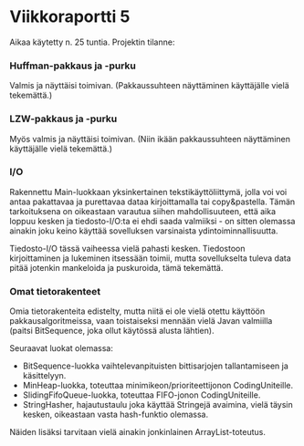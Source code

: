 # Viikkoraportti 5

Aikaa käytetty n. 25 tuntia. Projektin tilanne:

### Huffman-pakkaus ja -purku

Valmis ja näyttäisi toimivan. (Pakkaussuhteen näyttäminen käyttäjälle vielä tekemättä.)

### LZW-pakkaus ja -purku

Myös valmis ja näyttäisi toimivan. (Niin ikään pakkaussuhteen näyttäminen käyttäjälle vielä tekemättä.)

### I/O

Rakennettu Main-luokkaan yksinkertainen tekstikäyttöliittymä, jolla voi voi antaa pakattavaa ja purettavaa dataa kirjoittamalla tai copy&pastella. Tämän tarkoituksena on oikeastaan varautua siihen mahdollisuuteen, että aika loppuu kesken ja tiedosto-I/O:ta ei ehdi saada valmiiksi - on sitten olemassa ainakin joku keino käyttää sovelluksen varsinaista ydintoiminnallisuutta.

Tiedosto-I/O tässä vaiheessa vielä pahasti kesken. Tiedostoon kirjoittaminen ja lukeminen itsessään toimii, mutta sovellukselta tuleva data pitää jotenkin mankeloida ja puskuroida, tämä tekemättä.

### Omat tietorakenteet

Omia tietorakenteita edistelty, mutta niitä ei ole vielä otettu käyttöön pakkausalgoritmeissa, vaan toistaiseksi mennään vielä Javan valmiilla (paitsi BitSequence, joka ollut käytössä alusta lähtien).

Seuraavat luokat olemassa:
* BitSequence-luokka vaihtelevanpituisten bittisarjojen tallantamiseen ja käsittelyyn.
* MinHeap-luokka, toteuttaa minimikeon/prioriteettijonon CodingUniteille.
* SlidingFifoQueue-luokka, toteuttaa FIFO-jonon CodingUniteille.
* StringHasher, hajautustaulu joka käyttää Stringejä avaimina, vielä täysin kesken, oikeastaan vasta hash-funktio olemassa.

Näiden lisäksi tarvitaan vielä ainakin jonkinlainen ArrayList-toteutus.
